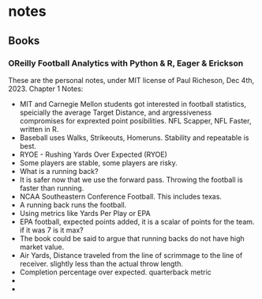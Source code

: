 # notes
## Books 
### OReilly Football Analytics with Python & R, Eager & Erickson
These are the personal notes, under MIT license of Paul Richeson, Dec 4th, 2023.
Chapter 1 Notes: 
 - MIT and Carnegie Mellon students got interested in football statistics, speicially the average Target Distance, and argressiveness compromises for exprexted point posibilities. NFL Scapper, NFL Faster, written in R. 
 - Baseball uses Walks, Strikeouts, Homeruns. Stability and repeatable is best.
 - RYOE - Rushing Yards Over Expected (RYOE)
 - Some players are stable, some players are risky.
 - What is a running back?
 - It is safer now that we use the forward pass. Throwing the football is faster than running.
 - NCAA Southeastern Conference Football. This includes texas.
 - A running back runs the football.
 - Using metrics like Yards Per Play or EPA
 - EPA football, expected points added, it is a scalar of points for the team. if it was 7 is it max?
 - The book could be said to argue that running backs do not have high market value.
 - Air Yards, Distance traveled from the line of scrimmage to the line of receiver. slightly less than the actual throw length.
 - Completion percentage over expected. quarterback metric
 - 
 - 
